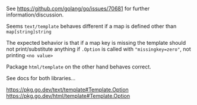 
See https://github.com/golang/go/issues/70681 for further information/discussion.

Seems `text/template` behaves different if a map is defined other than `map[string]string`

The expected behavior is that if a map key is missing the template should not print/substitute 
anything if `.Option` is called with `"missingkey=zero"`, not printing `<no value>`

Package `html/template` on the other hand behaves correct.

See docs for both libraries...

https://pkg.go.dev/text/template#Template.Option
https://pkg.go.dev/html/template#Template.Option
